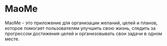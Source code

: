 # MaoMe
MaoMe - это приложение для организации желаний, целей и планов, которое помогает пользователям улучшить свою жизнь, следить за прогрессом достижения целей и организовывать свои задачи в одном месте.
